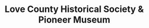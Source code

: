 ---
layout: repo
title: "Love County Historical Society & Pioneer Museum"
id: 24443
permalink: repos/24443/
---